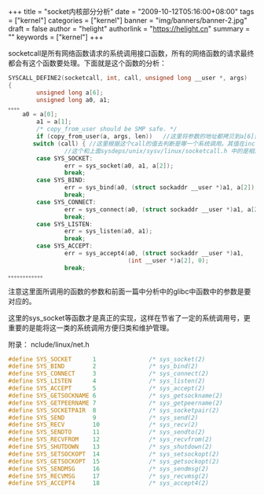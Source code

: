 +++
title = "socket内核部分分析"
date = "2009-10-12T05:16:00+08:00"
tags = ["kernel"]
categories = ["kernel"]
banner = "img/banners/banner-2.jpg"
draft = false
author = "helight"
authorlink = "https://helight.cn"
summary = ""
keywords = ["kernel"]
+++

socketcall是所有网络函数请求的系统调用接口函数，所有的网络函数的请求最终都会有这个函数要处理。下面就是这个函数的分析：
<!--more-->
```c
SYSCALL_DEFINE2(socketcall, int, call, unsigned long __user *, args)
{
        unsigned long a[6];
        unsigned long a0, a1;
。。。。
	a0 = a[0];
        a1 = a[1];
        /* copy_from_user should be SMP safe. */
        if (copy_from_user(a, args, len)) 	//这里将参数的地址都拷贝到a[6]这个数组中。
       switch (call) { //这里根据这个call的值去判断是哪一个系统调用。其值在include/linux/net.h 中定义，见后面的附录
			    //这个和上面sysdeps/unix/sysv/linux/socketcall.h 中的是相对应的！！！！
        case SYS_SOCKET:
                err = sys_socket(a0, a1, a[2]);
                break;
        case SYS_BIND:
                err = sys_bind(a0, (struct sockaddr __user *)a1, a[2]);
                break;
        case SYS_CONNECT:
                err = sys_connect(a0, (struct sockaddr __user *)a1, a[2]);
                break;
        case SYS_LISTEN:
                err = sys_listen(a0, a1);
                break;
        case SYS_ACCEPT:
                err = sys_accept4(a0, (struct sockaddr __user *)a1,
                                  (int __user *)a[2], 0);
                break;
。。。。。。。。。。。。
```
注意这里面所调用的函数的参数和前面一篇中分析中的glibc中函数中的参数是要对应的。

这里的sys_socket等函数才是真正的实现，这样在节省了一定的系统调用号，更重要的是能将这一类的系统调用方便归类和维护管理。

附录：
nclude/linux/net.h 
```c
#define SYS_SOCKET      1               /* sys_socket(2)                */
#define SYS_BIND        2               /* sys_bind(2)                  */
#define SYS_CONNECT     3               /* sys_connect(2)               */
#define SYS_LISTEN      4               /* sys_listen(2)                */
#define SYS_ACCEPT      5               /* sys_accept(2)                */
#define SYS_GETSOCKNAME 6               /* sys_getsockname(2)           */
#define SYS_GETPEERNAME 7               /* sys_getpeername(2)           */
#define SYS_SOCKETPAIR  8               /* sys_socketpair(2)            */
#define SYS_SEND        9               /* sys_send(2)                  */
#define SYS_RECV        10              /* sys_recv(2)                  */
#define SYS_SENDTO      11              /* sys_sendto(2)                */
#define SYS_RECVFROM    12              /* sys_recvfrom(2)              */
#define SYS_SHUTDOWN    13              /* sys_shutdown(2)              */
#define SYS_SETSOCKOPT  14              /* sys_setsockopt(2)            */
#define SYS_GETSOCKOPT  15              /* sys_getsockopt(2)            */
#define SYS_SENDMSG     16              /* sys_sendmsg(2)               */
#define SYS_RECVMSG     17              /* sys_recvmsg(2)               */
#define SYS_ACCEPT4     18              /* sys_accept4(2)               */
```